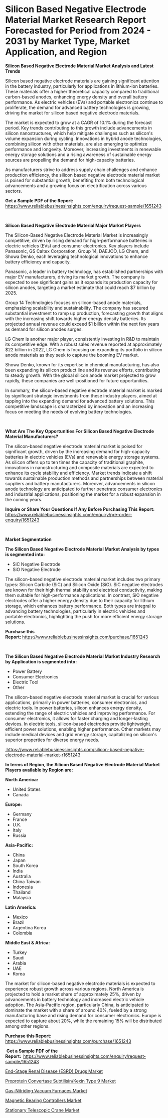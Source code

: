 <p><h1>Silicon Based Negative Electrode Material Market Research Report Forecasted for Period from 2024 -  2031 by Market Type, Market Application, and Region</h1></p><p><strong>Silicon Based Negative Electrode Material Market Analysis and Latest Trends</strong></p>
<p><p>Silicon based negative electrode materials are gaining significant attention in the battery industry, particularly for applications in lithium-ion batteries. These materials offer a higher theoretical capacity compared to traditional carbon-based anodes, enhancing energy density and overall battery performance. As electric vehicles (EVs) and portable electronics continue to proliferate, the demand for advanced battery technologies is growing, driving the market for silicon based negative electrode materials.</p><p>The market is expected to grow at a CAGR of 10.1% during the forecast period. Key trends contributing to this growth include advancements in silicon nanostructures, which help mitigate challenges such as silicon's volume expansion during cycling. Innovations in hybrid anode technologies, combining silicon with other materials, are also emerging to optimize performance and longevity. Moreover, increasing investments in renewable energy storage solutions and a rising awareness of sustainable energy sources are propelling the demand for high-capacity batteries.</p><p>As manufacturers strive to address supply chain challenges and enhance production efficiency, the silicon based negative electrode material market is poised for substantial growth, benefiting from both technological advancements and a growing focus on electrification across various sectors.</p></p>
<p><strong>Get a Sample PDF of the Report:&nbsp;</strong> <a href="https://www.reliablebusinessinsights.com/enquiry/request-sample/1651243?utm_campaign=62&utm_medium=2&utm_source=Github&utm_content=ia&utm_term=08122024&utm_id=silicon-based-negative-electrode-material">https://www.reliablebusinessinsights.com/enquiry/request-sample/1651243</a></p>
<p>&nbsp;</p>
<p><strong>Silicon Based Negative Electrode Material Major Market Players</strong></p>
<p><p>The Silicon-Based Negative Electrode Material Market is increasingly competitive, driven by rising demand for high-performance batteries in electric vehicles (EVs) and consumer electronics. Key players include Panasonic, GS Caltex Corporation, Group 14, DAEJOO, LG Chem, and Showa Denko, each leveraging technological innovations to enhance battery efficiency and capacity.</p><p>Panasonic, a leader in battery technology, has established partnerships with major EV manufacturers, driving its market growth. The company is expected to see significant gains as it expands its production capacity for silicon anodes, targeting a market estimate that could reach $7 billion by 2025.</p><p>Group 14 Technologies focuses on silicon-based anode materials, emphasizing scalability and sustainability. The company has secured substantial investment to ramp up production, forecasting growth that aligns with the increasing shift towards higher energy density batteries. Its projected annual revenue could exceed $1 billion within the next few years as demand for silicon anodes surges.</p><p>LG Chem is another major player, consistently investing in R&D to maintain its competitive edge. With a robust sales revenue reported at approximately $22 billion in 2022, LG Chem is focusing on expanding its portfolio in silicon anode materials as they seek to capture the booming EV market.</p><p>Showa Denko, known for its expertise in chemical manufacturing, has also been expanding its silicon product line and its revenue efforts, contributing to steady growth. With the global silicon anode market projected to grow rapidly, these companies are well-positioned for future opportunities.</p><p>In summary, the silicon-based negative electrode material market is marked by significant strategic investments from these industry players, aimed at tapping into the expanding demand for advanced battery solutions. This competitive landscape is characterized by innovation and an increasing focus on meeting the needs of evolving battery technologies.</p></p>
<p>&nbsp;</p>
<p><strong>What Are The Key Opportunities For Silicon Based Negative Electrode Material Manufacturers?</strong></p>
<p><p>The silicon-based negative electrode material market is poised for significant growth, driven by the increasing demand for high-capacity batteries in electric vehicles (EVs) and renewable energy storage systems. As silicon offers up to ten times the capacity of traditional graphite, innovations in nanostructuring and composite materials are expected to enhance its cycle stability and efficiency. Market trends indicate a shift towards sustainable production methods and partnerships between material suppliers and battery manufacturers. Moreover, advancements in silicon anode technology are anticipated to further penetrate consumer electronics and industrial applications, positioning the market for a robust expansion in the coming years.</p></p>
<p><strong>Inquire or Share Your Questions If Any Before Purchasing This Report:</strong> <a href="https://www.reliablebusinessinsights.com/enquiry/pre-order-enquiry/1651243?utm_campaign=62&utm_medium=2&utm_source=Github&utm_content=ia&utm_term=08122024&utm_id=silicon-based-negative-electrode-material">https://www.reliablebusinessinsights.com/enquiry/pre-order-enquiry/1651243</a></p>
<p>&nbsp;</p>
<p><strong>Market Segmentation</strong></p>
<p><strong>The Silicon Based Negative Electrode Material Market Analysis by types is segmented into:</strong></p>
<p><ul><li>SiC Negative Electrode</li><li>SiO Negative Electrode</li></ul></p>
<p><p>The silicon-based negative electrode material market includes two primary types: Silicon Carbide (SiC) and Silicon Oxide (SiO). SiC negative electrodes are known for their high thermal stability and electrical conductivity, making them suitable for high-performance applications. In contrast, SiO negative electrodes offer a higher energy density due to their capacity for lithium storage, which enhances battery performance. Both types are integral to advancing battery technologies, particularly in electric vehicles and portable electronics, highlighting the push for more efficient energy storage solutions.</p></p>
<p><strong>Purchase this Report:&nbsp;</strong><a href="https://www.reliablebusinessinsights.com/purchase/1651243?utm_campaign=62&utm_medium=2&utm_source=Github&utm_content=ia&utm_term=08122024&utm_id=silicon-based-negative-electrode-material">https://www.reliablebusinessinsights.com/purchase/1651243</a></p>
<p>&nbsp;</p>
<p><strong>The Silicon Based Negative Electrode Material Market Industry Research by Application is segmented into:</strong></p>
<p><ul><li>Power Battery</li><li>Consumer Electronics</li><li>Electric Tool</li><li>Other</li></ul></p>
<p><p>The silicon-based negative electrode material market is crucial for various applications, primarily in power batteries, consumer electronics, and electric tools. In power batteries, silicon enhances energy density, extending the range of electric vehicles and improving performance. For consumer electronics, it allows for faster charging and longer-lasting devices. In electric tools, silicon-based electrodes provide lightweight, efficient power solutions, enabling higher performance. Other markets may include medical devices and grid energy storage, capitalizing on silicon's superior properties for diverse energy needs.</p></p>
<p><a href="https://www.reliablebusinessinsights.com/silicon-based-negative-electrode-material-market-r1651243?utm_campaign=62&utm_medium=2&utm_source=Github&utm_content=ia&utm_term=08122024&utm_id=silicon-based-negative-electrode-material">&nbsp;https://www.reliablebusinessinsights.com/silicon-based-negative-electrode-material-market-r1651243</a></p>
<p><strong>In terms of Region, the Silicon Based Negative Electrode Material Market Players available by Region are:</strong></p>
<p>
    <p> <strong> North America: </strong>
        <ul>
            <li>United States</li>
            <li>Canada</li>
        </ul>
        </p> 
    <p> <strong> Europe: </strong>
        <ul>
            <li>Germany</li>
            <li>France</li>
            <li>U.K.</li>
            <li>Italy</li>
            <li>Russia</li>
        </ul>
        </p> 
    <p> <strong> Asia-Pacific: </strong>
        <ul>
            <li>China</li>
            <li>Japan</li>
            <li>South Korea</li>
            <li>India</li>
            <li>Australia</li>
            <li>China Taiwan</li>
            <li>Indonesia</li>
            <li>Thailand</li>
            <li>Malaysia</li>
        </ul>
        </p> 
    <p> <strong> Latin America: </strong>
        <ul>
            <li>Mexico</li>
            <li>Brazil</li>
            <li>Argentina Korea</li>
            <li>Colombia</li>
        </ul>
        </p> 
    <p> <strong> Middle East & Africa: </strong>
        <ul>
            <li>Turkey</li>
            <li>Saudi</li>
            <li>Arabia</li>
            <li>UAE</li>
            <li>Korea</li>
        </ul>
    </p>
    </p>
<p><p>The market for silicon-based negative electrode materials is expected to experience robust growth across various regions. North America is projected to hold a market share of approximately 25%, driven by advancements in battery technology and increased electric vehicle adoption. The Asia-Pacific region, particularly China, is anticipated to dominate the market with a share of around 40%, fueled by a strong manufacturing base and rising demand for consumer electronics. Europe is expected to capture about 20%, while the remaining 15% will be distributed among other regions.</p></p>
<p><strong>Purchase this Report: </strong><a href="https://www.reliablebusinessinsights.com/purchase/1651243?utm_campaign=62&utm_medium=2&utm_source=Github&utm_content=ia&utm_term=08122024&utm_id=silicon-based-negative-electrode-material">https://www.reliablebusinessinsights.com/purchase/1651243</a></p>
<p>&nbsp;<strong>Get a Sample PDF of the Report:&nbsp;&nbsp;</strong><a href="https://www.reliablebusinessinsights.com/enquiry/request-sample/1651243?utm_campaign=62&utm_medium=2&utm_source=Github&utm_content=ia&utm_term=08122024&utm_id=silicon-based-negative-electrode-material">https://www.reliablebusinessinsights.com/enquiry/request-sample/1651243</a></p>
<p><strong></strong></p>
<p><p><a href="https://www.linkedin.com/pulse/global-end-stage-renal-disease-esrd-drugs-market-size-unl0e?utm_campaign=62&utm_medium=2&utm_source=Github&utm_content=ia&utm_term=08122024&utm_id=silicon-based-negative-electrode-material">End-Stage Renal Disease (ESRD) Drugs Market</a></p><p><a href="https://www.linkedin.com/pulse/forecasts-proprotein-convertase-subtilisinkexin-type-9-rxlhe?utm_campaign=62&utm_medium=2&utm_source=Github&utm_content=ia&utm_term=08122024&utm_id=silicon-based-negative-electrode-material">Proprotein Convertase Subtilisin/Kexin Type 9 Market</a></p><p><a href="https://github.com/WashimHussain441/Market-Research-Report-List-1/blob/main/gas-nitriding-vacuum-furnaces-market.md?utm_campaign=62&utm_medium=2&utm_source=Github&utm_content=ia&utm_term=08122024&utm_id=silicon-based-negative-electrode-material">Gas-Nitriding Vacuum Furnaces Market</a></p><p><a href="https://www.linkedin.com/pulse/magnetic-bearing-controllers-market2024-2031-industry-fdrme?utm_campaign=62&utm_medium=2&utm_source=Github&utm_content=ia&utm_term=08122024&utm_id=silicon-based-negative-electrode-material">Magnetic Bearing Controllers Market</a></p><p><a href="https://github.com/manesros8/Market-Research-Report-List-1/blob/main/stationary-telescopic-crane-market.md?utm_campaign=62&utm_medium=2&utm_source=Github&utm_content=ia&utm_term=08122024&utm_id=silicon-based-negative-electrode-material">Stationary Telescopic Crane Market</a></p></p>